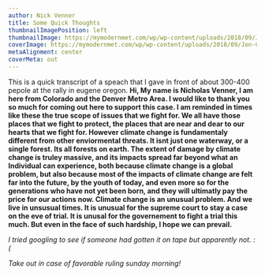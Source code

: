 ```yaml
---
author: Nick Venner
title: Some Quick Thoughts
thumbnailImagePosition: left
thumbnailImage: https://mymodernmet.com/wp/wp-content/uploads/2018/09/Jon-Carmichael-total-eclipse-photo.jpg1
coverImage: https://mymodernmet.com/wp/wp-content/uploads/2018/09/Jon-Carmichael-total-eclipse-photo.jpg
metaAlignment: center
coverMeta: out
---
```


This is a quick transcript of a speach that I gave in front of about 300-400 pepole at the rally in eugene oregon.
**Hi, My name is Nicholas Venner, I am here from Colorado and the Denver Metro Area. I would like to thank you so much for coming out here to support this case. I am reminded in times like these the true scope of issues that we fight for. We all have those places that we fight to protect, the places that are near and dear to our hearts that we fight for. However climate change is fundamentaly different from other enviormental threats. It isnt just one waterway, or a single forest. Its all forests on earth. The extent of damage by climate change is truley massive, and its impacts spread far beyond what an Individual can experience, both because climate change is a global problem, but also because most of the impacts of climate change are felt far into the future, by the youth of today, and even more so for the generations who have not yet been born, and they will ultimatly pay the price for our actions now. Climate change is an unusual problem. And we live in unsusual times. It is unusual for the supreme court to stay a case on the eve of trial. It is unusal for the governement to fight a trial this much. But even in the face of such hardship, I hope we can prevail.**

*I tried googling to see if someone had gotten it on tape but apparently not. :(*

<!-- And thats why we fight even when it seems like all hope has faded. We fight beyond ourselves. We fight so that the youth can live in a world vaugely resembling the one that we live in today. And its an opportunity to make the world a better place for those who come after us. Thats why. Thank you so much for being here today. *(And its because of that, that we must continue to fight, even in the darkest of hours)* -->

*Take out in case of favorable ruling sunday morning!*
<!-- And its` for that reason why its essential to fight to fix it. To continue to fight when the problem is at its biggest and most unstoppable.  Because we fight not for ourselves, and the places we hold dear, and the damages that we have suffered. But for all of the pepole who will come after us, and for the entire global ecosystem. I remember this when things seem hopeless. `For when things seem hopeless is the very time we cant afford to quit.`` -->

<!-- Because we are not fighting for just ourselves and the dammages me and my fellow plantiffs have experienced. We are fighting for all the pepole who are going to be hurt most by climate change, future generations. They have -->

